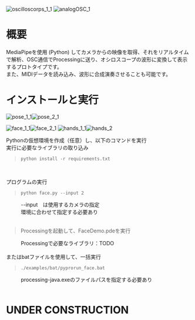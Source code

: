 ![oscilloscorps_1_1](https://github.com/user-attachments/assets/10eee61f-74a4-4caf-a2bb-2356bd1591ee)
![analogOSC_1](https://github.com/user-attachments/assets/61c95f2c-5acd-49ce-b3d9-47421c1738c9)


 # 概要
MediaPipeを使用 (Python) してカメラからの映像を取得、それをリアルタイムで解析、OSC通信でProcessingに送り、オシロスコープの波形に変換して表示するプロトタイプです。
<br>また、MIDIデータを読み込み、波形に合成演奏させることも可能です。


 # インストールと実行
![pose_1_1](https://github.com/user-attachments/assets/1833540b-c579-43ca-b89b-81b9776ebc52)![pose_2_1](https://github.com/user-attachments/assets/329c29df-3f9c-4a29-8baa-b9fdd16f2922)

![face_1_1](https://github.com/user-attachments/assets/6c043331-07bb-4af3-bd43-dbb996edee9e)![face_2_1](https://github.com/user-attachments/assets/ed3a4e7c-427c-4681-b7ea-e4918ad72a1b)
![hands_1_1](https://github.com/user-attachments/assets/a47865a3-ce2a-47fb-9ff5-6228bac712bd)![hands_2](https://github.com/user-attachments/assets/ad4c5104-4f79-417f-8d0a-9f00298aa53d)

<dl>
  <dt> Pythonの仮想環境を作成（任意）し、以下のコマンドを実行</dt>
  <dt>実行に必要なライブラリの取り込み</dt>
</dl>

> `python install -r requirements.txt`

<br>
<dl>
  <dt>プログラムの実行</dt>

> `python face.py --input 2`
  <dd>--input　は使用するカメラの指定</dd>
  <dd>環境に合わせて指定する必要あり</dd>
  <br>

 > Processingを起動して、FaceDemo.pdeを実行

  <dd>Processingで必要なライブラリ：TODO</dd>
  <br>
  <dt>またはbatファイルを使用して、一括実行</dt>

</dl>

> `./examples/bat/pyprorun_face.bat`

<dl>    <dd>processing-java.exeのファイルパスを指定する必要あり</dd>

<br>

# UNDER CONSTRUCTION



